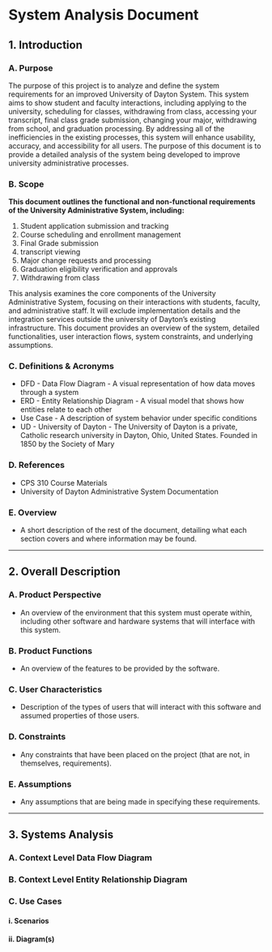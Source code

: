 # System Analysis Document

## 1. Introduction

### A. Purpose
The purpose of this project is to analyze and define the system requirements for an improved University of Dayton System. This system aims to show student and faculty interactions, including applying to the university, scheduling for classes, withdrawing from class, accessing your transcript, final class grade submission, changing your major, withdrawing from school, and graduation processing. By addressing all of the inefficiencies in the existing processes, this system will enhance usability, accuracy, and accessibility for all users. The purpose of this document is to provide a detailed analysis of the system being developed to improve university administrative processes. 


### B. Scope
**This document outlines the functional and non-functional requirements of the University Administrative System, including:**
  
1. Student application submission and tracking
2. Course scheduling and enrollment management
3. Final Grade submission
4. transcript viewing
5. Major change requests and processing
6. Graduation eligibility verification and approvals 
7. Withdrawing from class


This analysis examines the core components of the University Administrative System, focusing on their interactions with students, faculty, and administrative staff. It will exclude implementation details and the integration services outside the university of Dayton’s existing infrastructure. This document provides an overview of the system, detailed functionalities, user interaction flows, system constraints, and underlying assumptions.


### C. Definitions & Acronyms

- DFD - Data Flow Diagram - A visual representation of how data moves through a system
- ERD - Entity Relationship Diagram - A visual model that shows how entities relate to each other
- Use Case - A description of system behavior under specific conditions 
- UD - University of Dayton - The University of Dayton is a private, Catholic research university in Dayton, Ohio, United States. Founded in 1850 by the Society of Mary


### D. References
- CPS 310 Course Materials
- University of Dayton Administrative System Documentation

### E. Overview
- A short description of the rest of the document, detailing what each section covers and where information may be found.

---

## 2. Overall Description

### A. Product Perspective
- An overview of the environment that this system must operate within, including other software and hardware systems that will interface with this system.

### B. Product Functions
- An overview of the features to be provided by the software.

### C. User Characteristics
- Description of the types of users that will interact with this software and assumed properties of those users.

### D. Constraints
- Any constraints that have been placed on the project (that are not, in themselves, requirements).

### E. Assumptions
- Any assumptions that are being made in specifying these requirements.

---

## 3. Systems Analysis

### A. Context Level Data Flow Diagram

### B. Context Level Entity Relationship Diagram

### C. Use Cases
#### i. Scenarios
#### ii. Diagram(s)
